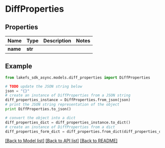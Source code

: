 # DiffProperties


## Properties

Name | Type | Description | Notes
------------ | ------------- | ------------- | -------------
**name** | **str** |  | 

## Example

```python
from lakefs_sdk_async.models.diff_properties import DiffProperties

# TODO update the JSON string below
json = "{}"
# create an instance of DiffProperties from a JSON string
diff_properties_instance = DiffProperties.from_json(json)
# print the JSON string representation of the object
print DiffProperties.to_json()

# convert the object into a dict
diff_properties_dict = diff_properties_instance.to_dict()
# create an instance of DiffProperties from a dict
diff_properties_form_dict = diff_properties.from_dict(diff_properties_dict)
```
[[Back to Model list]](../README.md#documentation-for-models) [[Back to API list]](../README.md#documentation-for-api-endpoints) [[Back to README]](../README.md)


